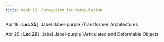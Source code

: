 ```yaml
---
title: Week 13; Perception for Manipulation
---
```


Apr 18
: **Lec 25**{: .label .label-purple }Transformer Architectures
  <!-- : [Solution](#) -->

Apr 20
: **Lec 26**{: .label .label-purple }Articulated and Deformable Objects
  <!-- : [3.1](#), [2.2](#), [2.3](#) -->

<!-- Apr 7
: **Dis 13**{: .label .label-blue }[Paper discussion: Deep Learning for Manipulation](#) -->
